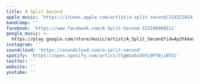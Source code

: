 ```yaml
---
title: A Split Second
apple_music: 'https://itunes.apple.com/artist/a-split-second/214323914'
bandcamp: ''
facebook: 'https://www.facebook.com/A-Split-Second-121596900511'
google_music: >-
  https://play.google.com/store/music/artist/A_Split_Second?id=Ay2hkkesc4peq37m2rj2g6okgxi
instagram: ''
soundcloud: 'https://soundcloud.com/a-split-second'
spotify: 'https://open.spotify.com/artist/71gWzwSxShFL9PT0jiBTCC'
twitter: ''
website: ''
youtube: ''
---
```

